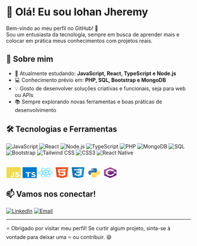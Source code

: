 # 👋 Olá! Eu sou Iohan Jheremy

Bem-vindo ao meu perfil no GitHub! 🚀  
Sou um entusiasta da tecnologia, sempre em busca de aprender mais e colocar em prática meus conhecimentos com projetos reais.

## 🧠 Sobre mim

- 🔭 Atualmente estudando: **JavaScript, React, TypeScript e Node.js**
- 💻 Conhecimento prévio em: **PHP, SQL, Bootstrap e MongoDB**
- 💡 Gosto de desenvolver soluções criativas e funcionais, seja para web ou APIs
- 📚 Sempre explorando novas ferramentas e boas práticas de desenvolvimento

## 🛠️ Tecnologias e Ferramentas

![JavaScript](https://img.shields.io/badge/JavaScript-000?style=flat&logo=javascript&logoColor=F7DF1E)
![React](https://img.shields.io/badge/React-000?style=flat&logo=react&logoColor=61DAFB)
![Node.js](https://img.shields.io/badge/Node.js-000?style=flat&logo=node.js&logoColor=339933)
![TypeScript](https://img.shields.io/badge/TypeScript-000?style=flat&logo=typescript&logoColor=3178C6)
![PHP](https://img.shields.io/badge/PHP-000?style=flat&logo=php&logoColor=777BB4)
![MongoDB](https://img.shields.io/badge/MongoDB-000?style=flat&logo=mongodb&logoColor=47A248)
![SQL](https://img.shields.io/badge/SQL-000?style=flat&logo=postgresql&logoColor=336791)
![Bootstrap](https://img.shields.io/badge/Bootstrap-000?style=flat&logo=bootstrap&logoColor=7952B3)
![Tailwind CSS](https://img.shields.io/badge/Tailwind-000?style=flat&logo=tailwindcss&logoColor=38B2AC)
![CSS3](https://img.shields.io/badge/CSS3-000?style=flat&logo=css3&logoColor=1572B6)
![React Native](https://img.shields.io/badge/React_Native-000?style=flat&logo=react&logoColor=61DAFB)

<div style="display: inline_block"><br>
  <img align="center" alt="Rafa-Js" height="30" width="40" src="https://raw.githubusercontent.com/devicons/devicon/master/icons/javascript/javascript-plain.svg">
  <img align="center" alt="Rafa-Ts" height="30" width="40" src="https://raw.githubusercontent.com/devicons/devicon/master/icons/typescript/typescript-plain.svg">
  <img align="center" alt="Rafa-React" height="30" width="40" src="https://raw.githubusercontent.com/devicons/devicon/master/icons/react/react-original.svg">
  <img align="center" alt="Rafa-HTML" height="30" width="40" src="https://raw.githubusercontent.com/devicons/devicon/master/icons/html5/html5-original.svg">
  <img align="center" alt="Rafa-CSS" height="30" width="40" src="https://raw.githubusercontent.com/devicons/devicon/master/icons/css3/css3-original.svg">
  <img align="center" alt="Rafa-Python" height="30" width="40" src="https://raw.githubusercontent.com/devicons/devicon/master/icons/python/python-original.svg">
  <img align="center" alt="Rafa-Csharp" height="30" width="40" src="https://raw.githubusercontent.com/devicons/devicon/master/icons/csharp/csharp-original.svg">
</div>






## 📫 Vamos nos conectar!

[![LinkedIn](https://img.shields.io/badge/LinkedIn-blue?style=flat&logo=linkedin&logoColor=white)](https://linkedin.com/in/iohan-jheremy)
[![Email](https://img.shields.io/badge/Email-D14836?style=flat&logo=gmail&logoColor=white)](mailtoiohanjheremy11@gmail.com)

---

⭐ Obrigado por visitar meu perfil! Se curtir algum projeto, sinta-se à vontade para deixar uma ⭐ ou contribuir. 😄
